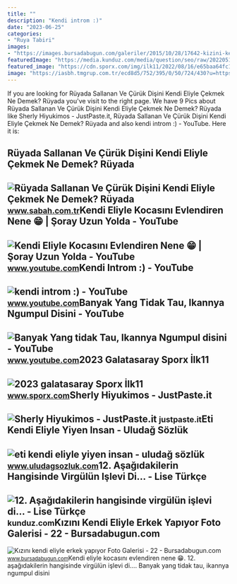 ```yaml
---
title: ""
description: "Kendi introm :)"
date: "2023-06-25"
categories:
- "Ruya Tabiri"
images:
- "https://images.bursadabugun.com/galeriler/2015/10/28/17642-kizini-kendi-eliyle-erkek-yapiyor-5630c2b7b95c4.jpg"
featuredImage: "https://media.kunduz.com/media/question/seo/raw/20220514202422745084-3660839.jpeg?h=512"
featured_image: "https://cdn.sporx.com/img/ilk11/2022/08/16/e65baa64fc14bb2eac298d9b541149642123820.jpg"
image: "https://iasbh.tmgrup.com.tr/ecd8d5/752/395/0/50/724/430?u=https://isbh.tmgrup.com.tr/sbh/2021/09/27/ruyada-disini-kendi-eliyle-cikarmak-ne-anlama-gelir-ruyada-sallanan-ve-curuk-disini-kendi-eliyle-cekmek-ne-demek-1632722329845.jpg"
---
```


If you are looking for Rüyada Sallanan Ve Çürük Dişini Kendi Eliyle Çekmek Ne Demek? Rüyada you've visit to the right page. We have 9 Pics about Rüyada Sallanan Ve Çürük Dişini Kendi Eliyle Çekmek Ne Demek? Rüyada like Sherly Hiyukimos - JustPaste.it, Rüyada Sallanan Ve Çürük Dişini Kendi Eliyle Çekmek Ne Demek? Rüyada and also kendi introm :) - YouTube. Here it is:

Rüyada Sallanan Ve Çürük Dişini Kendi Eliyle Çekmek Ne Demek? Rüyada
--------------------------------------------------------------------

 ![Rüyada Sallanan Ve Çürük Dişini Kendi Eliyle Çekmek Ne Demek? Rüyada](https://iasbh.tmgrup.com.tr/ecd8d5/752/395/0/50/724/430?u=https://isbh.tmgrup.com.tr/sbh/2021/09/27/ruyada-disini-kendi-eliyle-cikarmak-ne-anlama-gelir-ruyada-sallanan-ve-curuk-disini-kendi-eliyle-cekmek-ne-demek-1632722329845.jpg) <small>www.sabah.com.tr</small>Kendi Eliyle Kocasını Evlendiren Nene 😁 | Şoray Uzun Yolda - YouTube
--------------------------------------------------------------------

 ![Kendi Eliyle Kocasını Evlendiren Nene 😁 | Şoray Uzun Yolda - YouTube](https://i.ytimg.com/vi/Fqz_7MCy0c0/maxresdefault.jpg) <small>www.youtube.com</small>Kendi Introm :) - YouTube
-------------------------

 ![kendi introm :) - YouTube](https://i.ytimg.com/vi/fCk3VlW4OPg/maxresdefault.jpg) <small>www.youtube.com</small>Banyak Yang Tidak Tau, Ikannya Ngumpul Disini - YouTube
-------------------------------------------------------

 ![Banyak Yang tidak Tau, Ikannya Ngumpul disini - YouTube](https://i.ytimg.com/vi/lg5Pws6fcR8/maxresdefault.jpg) <small>www.youtube.com</small>2023 Galatasaray Sporx İlk11
----------------------------

 ![2023 galatasaray Sporx İlk11](https://cdn.sporx.com/img/ilk11/2022/08/16/e65baa64fc14bb2eac298d9b541149642123820.jpg) <small>www.sporx.com</small>Sherly Hiyukimos - JustPaste.it
-------------------------------

 ![Sherly Hiyukimos - JustPaste.it](https://justpaste.it/img/small/0308dd9c6ee9115ff66b32a59f4dc757.jpg) <small>justpaste.it</small>Eti Kendi Eliyle Yiyen Insan - Uludağ Sözlük
--------------------------------------------

 ![eti kendi eliyle yiyen insan - uludağ sözlük](https://galeri13.uludagsozluk.com/648/eti-kendi-eliyle-yiyen-insan_1476723.gif) <small>www.uludagsozluk.com</small>12. Aşağıdakilerin Hangisinde Virgülün Işlevi Di... - Lise Türkçe
-----------------------------------------------------------------

 ![12. Aşağıdakilerin hangisinde virgülün işlevi di... - Lise Türkçe](https://media.kunduz.com/media/question/seo/raw/20220514202422745084-3660839.jpeg?h=512) <small>kunduz.com</small>Kızını Kendi Eliyle Erkek Yapıyor Foto Galerisi - 22 - Bursadabugun.com
-----------------------------------------------------------------------

 ![Kızını kendi eliyle erkek yapıyor Foto Galerisi - 22 - Bursadabugun.com](https://images.bursadabugun.com/galeriler/2015/10/28/17642-kizini-kendi-eliyle-erkek-yapiyor-5630c2b7b95c4.jpg) <small>www.bursadabugun.com</small>Kendi eliyle kocasını evlendiren nene 😁. 12. aşağıdakilerin hangisinde virgülün işlevi di.... Banyak yang tidak tau, ikannya ngumpul disini
